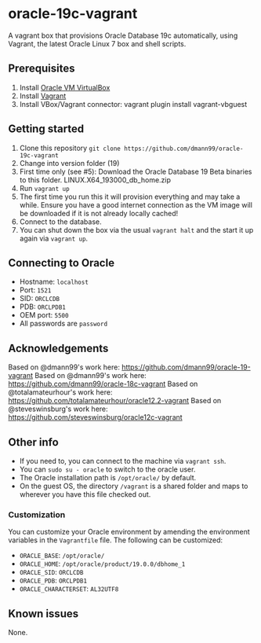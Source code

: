 # oracle-19c-vagrant
A vagrant box that provisions Oracle Database 19c automatically, using Vagrant, the latest Oracle Linux 7 box and shell scripts. 

## Prerequisites
1. Install [Oracle VM VirtualBox](https://www.virtualbox.org/wiki/Downloads)
2. Install [Vagrant](https://vagrantup.com/)
3. Install VBox/Vagrant connector: vagrant plugin install vagrant-vbguest

## Getting started
1. Clone this repository `git clone https://github.com/dmann99/oracle-19c-vagrant`
2. Change into version folder (19)
3. First time only (see #5): Download the Oracle Database 19 Beta binaries to this folder. LINUX.X64_193000_db_home.zip
4. Run `vagrant up`
5. The first time you run this it will provision everything and may take a while. Ensure you have a good internet connection as the VM image will be downloaded if it is not already locally cached!
6. Connect to the database.
7. You can shut down the box via the usual `vagrant halt` and the start it up again via `vagrant up`.

## Connecting to Oracle
* Hostname: `localhost`
* Port: `1521`
* SID: `ORCLCDB`
* PDB: `ORCLPDB1`
* OEM port: `5500`
* All passwords are `password`

## Acknowledgements
Based on @dmann99's work here: https://github.com/dmann99/oracle-19-vagrant
Based on @dmann99's work here: https://github.com/dmann99/oracle-18c-vagrant
Based on @totalamateurhour's work here: https://github.com/totalamateurhour/oracle12.2-vagrant
Based on @steveswinsburg's work here: https://github.com/steveswinsburg/oracle12c-vagrant

## Other info

* If you need to, you can connect to the machine via `vagrant ssh`.
* You can `sudo su - oracle` to switch to the oracle user.
* The Oracle installation path is `/opt/oracle/` by default.
* On the guest OS, the directory `/vagrant` is a shared folder and maps to wherever you have this file checked out.

### Customization
You can customize your Oracle environment by amending the environment variables in the `Vagrantfile` file.
The following can be customized:
* `ORACLE_BASE`: `/opt/oracle/`
* `ORACLE_HOME`: `/opt/oracle/product/19.0.0/dbhome_1`
* `ORACLE_SID`: `ORCLCDB`
* `ORACLE_PDB`: `ORCLPDB1`
* `ORACLE_CHARACTERSET`: `AL32UTF8`

## Known issues
None.
